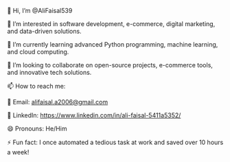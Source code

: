 👋 Hi, I’m @AliFaisal539

👀 I’m interested in software development, e-commerce, digital marketing, and data-driven solutions.

🌱 I’m currently learning advanced Python programming, machine learning, and cloud computing.

💞️ I’m looking to collaborate on open-source projects, e-commerce tools, and innovative tech solutions.

📫 How to reach me:

📧 Email: alifaisal.a2006@gmail.com

💼 LinkedIn: https://www.linkedin.com/in/ali-faisal-5411a5352/

😄 Pronouns: He/Him

⚡ Fun fact: I once automated a tedious task at work and saved over 10 hours a week!

<!---
AliFaisal539/AliFaisal539 is a ✨ special ✨ repository because its `README.md` (this file) appears on your GitHub profile.
You can click the Preview link to take a look at your changes.
--->
